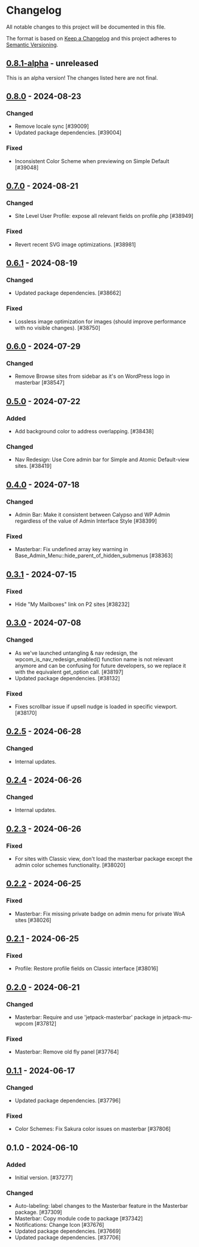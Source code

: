 # Changelog

All notable changes to this project will be documented in this file.

The format is based on [Keep a Changelog](https://keepachangelog.com/en/1.0.0/)
and this project adheres to [Semantic Versioning](https://semver.org/spec/v2.0.0.html).

## [0.8.1-alpha] - unreleased

This is an alpha version! The changes listed here are not final.

## [0.8.0] - 2024-08-23
### Changed
- Remove locale sync [#39009]
- Updated package dependencies. [#39004]

### Fixed
- Inconsistent Color Scheme when previewing on Simple Default [#39048]

## [0.7.0] - 2024-08-21
### Changed
- Site Level User Profile: expose all relevant fields on profile.php [#38949]

### Fixed
- Revert recent SVG image optimizations. [#38981]

## [0.6.1] - 2024-08-19
### Changed
- Updated package dependencies. [#38662]

### Fixed
- Lossless image optimization for images (should improve performance with no visible changes). [#38750]

## [0.6.0] - 2024-07-29
### Changed
- Remove Browse sites from sidebar as it's on WordPress logo in masterbar [#38547]

## [0.5.0] - 2024-07-22
### Added
- Add background color to address overlapping. [#38438]

### Changed
- Nav Redesign: Use Core admin bar for Simple and Atomic Default-view sites. [#38419]

## [0.4.0] - 2024-07-18
### Changed
- Admin Bar: Make it consistent between Calypso and WP Admin regardless of the value of Admin Interface Style [#38399]

### Fixed
- Masterbar: Fix undefined array key warning in Base_Admin_Menu::hide_parent_of_hidden_submenus [#38363]

## [0.3.1] - 2024-07-15
### Fixed
- Hide "My Mailboxes" link on P2 sites [#38232]

## [0.3.0] - 2024-07-08
### Changed
- As we've launched untangling & nav redesign, the wpcom_is_nav_redesign_enabled() function name is not relevant anymore and can be confusing for future developers, so we replace it with the equivalent get_option call. [#38197]
- Updated package dependencies. [#38132]

### Fixed
- Fixes scrollbar issue if upsell nudge is loaded in specific viewport. [#38170]

## [0.2.5] - 2024-06-28
### Changed
- Internal updates.

## [0.2.4] - 2024-06-26
### Changed
- Internal updates.

## [0.2.3] - 2024-06-26
### Fixed
- For sites with Classic view, don't load the masterbar package except the admin color schemes functionality. [#38020]

## [0.2.2] - 2024-06-25
### Fixed
- Masterbar: Fix missing private badge on admin menu for private WoA sites [#38026]

## [0.2.1] - 2024-06-25
### Fixed
- Profile: Restore profile fields on Classic interface [#38016]

## [0.2.0] - 2024-06-21
### Changed
- Masterbar: Require and use 'jetpack-masterbar' package in jetpack-mu-wpcom [#37812]

### Fixed
- Masterbar: Remove old fly panel [#37764]

## [0.1.1] - 2024-06-17
### Changed
- Updated package dependencies. [#37796]

### Fixed
- Color Schemes: Fix Sakura color issues on masterbar [#37806]

## 0.1.0 - 2024-06-10
### Added
- Initial version. [#37277]

### Changed
- Auto-labeling: label changes to the Masterbar feature in the Masterbar package. [#37309]
- Masterbar: Copy module code to package [#37342]
- Notifications: Change Icon [#37676]
- Updated package dependencies. [#37669]
- Updated package dependencies. [#37706]

[0.8.1-alpha]: https://github.com/Automattic/jetpack-masterbar/compare/v0.8.0...v0.8.1-alpha
[0.8.0]: https://github.com/Automattic/jetpack-masterbar/compare/v0.7.0...v0.8.0
[0.7.0]: https://github.com/Automattic/jetpack-masterbar/compare/v0.6.1...v0.7.0
[0.6.1]: https://github.com/Automattic/jetpack-masterbar/compare/v0.6.0...v0.6.1
[0.6.0]: https://github.com/Automattic/jetpack-masterbar/compare/v0.5.0...v0.6.0
[0.5.0]: https://github.com/Automattic/jetpack-masterbar/compare/v0.4.0...v0.5.0
[0.4.0]: https://github.com/Automattic/jetpack-masterbar/compare/v0.3.1...v0.4.0
[0.3.1]: https://github.com/Automattic/jetpack-masterbar/compare/v0.3.0...v0.3.1
[0.3.0]: https://github.com/Automattic/jetpack-masterbar/compare/v0.2.5...v0.3.0
[0.2.5]: https://github.com/Automattic/jetpack-masterbar/compare/v0.2.4...v0.2.5
[0.2.4]: https://github.com/Automattic/jetpack-masterbar/compare/v0.2.3...v0.2.4
[0.2.3]: https://github.com/Automattic/jetpack-masterbar/compare/v0.2.2...v0.2.3
[0.2.2]: https://github.com/Automattic/jetpack-masterbar/compare/v0.2.1...v0.2.2
[0.2.1]: https://github.com/Automattic/jetpack-masterbar/compare/v0.2.0...v0.2.1
[0.2.0]: https://github.com/Automattic/jetpack-masterbar/compare/v0.1.1...v0.2.0
[0.1.1]: https://github.com/Automattic/jetpack-masterbar/compare/v0.1.0...v0.1.1
